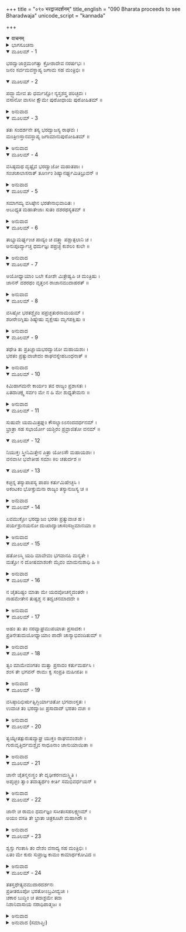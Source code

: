 +++
title = "०९० भरद्वाजदर्शनम्"
title_english = "090 Bharata proceeds to see Bharadwaja"
unicode_script = "kannada"

+++
<details open><summary>वाचनम्</summary>

<div class="audioEmbed"  caption="श्रीराम-हरिसीताराममूर्ति-घनपाठिभ्यां वचनम्" src="https://archive.org/download/Ramayana-recitation-Sriram-harisItArAmamUrti-Ghanapaati-v2/Kanda_2/Kanda_2_AYK-090-Bharadwaja_Darshanam.mp3"></div>
</details>



<details><summary>ಭಾಗಸೂಚನಾ</summary>

ಭರತ - ಭರದ್ವಾಜರ ಸಂಭಾಷಣೆ, ಆಶ್ರಮದಲ್ಲೇ ತಂಗಲು ಭರದ್ವಾಜರಿಂದ ಭರತನಿಗೆ ಆದೇಶ
</details>

<details open><summary>ಮೂಲಮ್ - 1</summary>

ಭರದ್ವಾಜಾಶ್ರಮಂಗತ್ವಾ ಕ್ರೋಶಾದೇವ ನರರ್ಷಭಃ ।  
ಜನಂ ಸರ್ವಮವಸ್ಥಾಪ್ಯ ಜಗಾಮ ಸಹ ಮಂತ್ರಿಭಿಃ ॥
</details>

<details open><summary>ಮೂಲಮ್ - 2</summary>

ಪದ್ಭ್ಯಾಮೇವ ತು ಧರ್ಮಜ್ಞೋ ನ್ಯಸ್ತಶಸ್ತ್ರ ಪರಿಚ್ಛದಃ ।  
ವಸಾನೋ ವಾಸಸೀ ಕ್ಷೌಮೇ ಪುರೋಧಾಯ ಪುರೋಹಿತಮ್ ॥
</details>

<details><summary>ಅನುವಾದ</summary>

ಧರ್ಮಜ್ಞನಾದ ನರಶ್ರೇಷ್ಠ ಭರತನು ಭರದ್ವಾಜರ ಆಶ್ರಮವನ್ನು ಸಮೀಪಿಸಿ ಆಶ್ರಮವು ಒಂದು ಕ್ರೋಶದಷ್ಟು ದೂರವಿದ್ದಾಗಲೇ ಸೈನಿಕರನ್ನು ಅಲ್ಲಿಯೇ ನಿಲ್ಲಿಸಿದನು. ಧನುರ್ಬಾಣಗಳನ್ನು ಕಿರೀಟವೇ ಮೊದಲಾದ ಆಭರಣಗಳನ್ನು ಬಿಚ್ಚಿಟ್ಟು ನಾರುಮಡಿಯನ್ನುಟ್ಟು ಅದನ್ನೇ ಉತ್ತರೀಯವಾಗಿ ಹೊದ್ದು, ಪುರೋಹಿತರಾದ ವಸಿಷ್ಠರನ್ನು ಮುಂದೆ ಮಾಡಿಕೊಂಡು ಮಂತ್ರಿಗಳೊಡನೆ ಭರದ್ವಾಜರನ್ನು ಸಂದರ್ಶಿಸಲು ಕಾಲ್ನಡಿಗೆಯಲ್ಲೇ ಹೊರಟನು.॥1-2॥
</details>

<details open><summary>ಮೂಲಮ್ - 3</summary>

ತತಃ ಸಂದರ್ಶನೇ ತಸ್ಯ ಭರದ್ವಾಜಸ್ಯ ರಾಘವಃ ।  
ಮಂತ್ರಿಣಸ್ತಾನವಸ್ಥಾಪ್ಯ ಜಗಾಮಾನುಪುರೋಹಿತಮ್ ॥
</details>

<details><summary>ಅನುವಾದ</summary>

ಆಶ್ರಮವನ್ನು ಪ್ರವೇಶಿಸಿ, ದೂರದಿಂದಲೇ ಮುನಿವರ ಭರದ್ವಾಜರನ್ನು ದರ್ಶಿಸಿ ಭರತನು ಮಂತ್ರಿಗಳನ್ನು ಅಲ್ಲೇ ನಿಲ್ಲಿಸಿ, ಪುರೋಹಿತ ವಸಿಷ್ಠರನ್ನು ಮುಂದೆ ಮಾಡಿಕೊಂಡು ಋಷಿಗಳ ಬಳಿಗೆ ಹೋದನು.॥3॥
</details>

<details open><summary>ಮೂಲಮ್ - 4</summary>

ವಸಿಷ್ಠಮಥ ದೃಷ್ಟೈವ ಭರದ್ವಾಜೋ ಮಹಾತಪಾಃ ।  
ಸಂಚಚಾಲಾಸನಾತ್ ತೂರ್ಣಂ ಶಿಷ್ಯಾನರ್ಘ್ಯಮಿತಿಬ್ರುವನ್ ॥
</details>

<details><summary>ಅನುವಾದ</summary>

ಮಹರ್ಷಿ ವಸಿಷ್ಠರನ್ನು ನೋಡುತ್ತಲೇ ಮಹಾತಪಸ್ವೀ ಭರದ್ವಾಜರು ಆಸನದಿಂದ ಎದ್ದು ನಿಂತು ಶಿಷ್ಯರಿಗೆ ಬೇಗನೇ ಅರ್ಘ್ಯವನ್ನು ತರಲು ಹೇಳಿದರು.॥4॥
</details>

<details open><summary>ಮೂಲಮ್ - 5</summary>

ಸಮಾಗಮ್ಯ ವಸಿಷ್ಠೇನ ಭರತೇನಾಭಿವಾದಿತಃ ।  
ಅಬುಧ್ಯತ ಮಹಾತೇಜಾಃ ಸುತಂ ದಶರಥಸ್ಯತಮ್ ॥
</details>

<details><summary>ಅನುವಾದ</summary>

ಮತ್ತೆ ಅವರು ವಸಿಷ್ಠರನ್ನು ಭೆಟ್ಟಿಯಾದರು. ಬಳಿಕ ಭರತನು ಅವರ ಚರಣಗಳಿಗೆ ನಮಸ್ಕರಿಸಿದನು. ಇವನು ದಶರಥ ಮಹಾರಾಜರ ಪುತ್ರನೆಂದು ಮಹಾತೇಜಸ್ವೀ ಭರದ್ವಾಜರು ತಿಳಿದುಕೊಂಡರು.॥5॥
</details>

<details open><summary>ಮೂಲಮ್ - 6</summary>

ತಾಭ್ಯಾಮರ್ಘ್ಯಂಚ ಪಾದ್ಯಂ ಚ ದತ್ತ್ವಾ ಪಶ್ಚಾತ್ಫಲಾನಿ ಚ ।  
ಅನುಪೂರ್ವ್ಯಾಚ್ಚ ಧರ್ಮಜ್ಞಃ ಪಪ್ರಚ್ಛ ಕುಶಲಂ ಕುಲೇ ॥
</details>

<details><summary>ಅನುವಾದ</summary>

ಧರ್ಮಜ್ಞ ಋಷಿಯು ಕ್ರಮಶಃ ವಸಿಷ್ಠರಿಗೆ ಮತ್ತು ಭರತನಿಗೆ ಅರ್ಘ್ಯ, ಪಾದ್ಯ, ಫಲಾದಿಗಳನ್ನು ನಿವೇದಿಸಿ ಅವರಿಬ್ಬರ ಕುಲದ ಕ್ಷೇಮ ಸಮಾಚಾರ ಕೇಳಿದರು.॥6॥
</details>

<details open><summary>ಮೂಲಮ್ - 7</summary>

ಅಯೋಧ್ಯಾಯಾಂ ಬಲೇ ಕೋಶೇ ಮಿತ್ರೇಷ್ವಪಿ ಚ ಮಂತ್ರಿಷು ।  
ಜಾನನ್ ದಶರಥಂ ವೃತ್ತಂನ ರಾಜಾನಮುದಾಹರತ್ ॥
</details>

<details><summary>ಅನುವಾದ</summary>

ಬಳಿಕ ಅಯೋಧ್ಯೆ, ಸೈನ್ಯ, ಭಂಡಾರ, ಮಿತ್ರವರ್ಗ ಹಾಗೂ ಮಂತ್ರಿಮಂಡಲದ ಸ್ಥಿತಿಯನ್ನು ಕೇಳಿದರು. ದಶರಥ ಮಹಾರಾಜರ ಮೃತ್ಯುವಿನ ವೃತ್ತಾಂತ ಅವರು ತಿಳಿದಿದ್ದರು. ಅದಕ್ಕಾಗಿ ಅವರ ಕುರಿತು ಏನನ್ನೂ ಕೇಳಲಿಲ್ಲ.॥7॥
</details>

<details open><summary>ಮೂಲಮ್ - 8</summary>

ವಸಿಷ್ಠೋ ಭರತಶ್ಚೈನಂ ಪಪ್ರಚ್ಛತುರನಾಮಯಮ್ ।  
ಶರೀರೇಽಗ್ನಿಷು ಶಿಷ್ಯೇಷು ವೃಕ್ಷೇಷು ಮೃಗಪಕ್ಷಿಷು ॥
</details>

<details><summary>ಅನುವಾದ</summary>

ವಸಿಷ್ಠರು ಮತ್ತು ಭರತನೂ ಮಹರ್ಷಿಯ ದೇಹಾರೋಗ್ಯ, ಅಗ್ನಿಹೋತ್ರ, ಶಿಷ್ಟವರ್ಗ, ಮರ-ಗಿಡಗಳು, ಮೃಗ-ಪಕ್ಷಿ ಮೊದಲಾದವರ ಕ್ಷೇಮ ಸಮಾಚಾರ ಕೇಳಿದರು.॥8॥
</details>

<details open><summary>ಮೂಲಮ್ - 9</summary>

ತಥೇತಿ ತು ಪ್ರತಿಜ್ಞಾಯಭರದ್ವಾಜೋ ಮಹಾಯಶಾಃ ।  
ಭರತಂ ಪ್ರತ್ಯುವಾಚೇದಂ ರಾಘವಸ್ನೇಹಬಂಧನಾತ್ ॥
</details>

<details><summary>ಅನುವಾದ</summary>

ಮಹಾಯಶಸ್ವೀ ಭರದ್ವಾಜರು ಎಲ್ಲವೂ ಕ್ಷೇಮವೆಂದು ಹೇಳಿ ಶ್ರೀರಾಮನ ಕುರಿತು ಸ್ನೇಹವಿದ್ದ ಕಾರಣ ಭರತನಲ್ಲಿ ಈ ಪ್ರಕಾರ ಕೇಳಿದರು.॥9॥
</details>

<details open><summary>ಮೂಲಮ್ - 10</summary>

ಕಿಮಿಹಾಗಮನೇ ಕಾರ್ಯಂ ತವ ರಾಜ್ಯಂ ಪ್ರಶಾಸತಃ ।  
ಏತದಾಚಕ್ಷ್ವ ಸರ್ವಂ ಮೇ ನ ಹಿ ಮೇ ಶುಧ್ಯತೇಮನಃ ॥
</details>

<details><summary>ಅನುವಾದ</summary>

ನೀನು ರಾಜ್ಯವನ್ನಾಳುತ್ತಿರುವೆಯಲ್ಲ? ನಿನಗೆ ಇಲ್ಲಿ ಬರುವ ಅವಶ್ಯಕತೆ ಏನು ಬಿತ್ತು? ಇದೆಲ್ಲವನ್ನು ನನಗೆ ಹೇಳು; ಏಕೆಂದರೆ ನನ್ನ ಮನಸ್ಸು ನಿನ್ನ ಕುರಿತು ಶುದ್ಧವಾಗಿಲ್ಲ, ನನಗೆ ನಿನ್ನ ಮೇಲೆ ವಿಶ್ವಾಸ ಮೂಡುವುದಿಲ್ಲ.॥10॥
</details>

<details open><summary>ಮೂಲಮ್ - 11</summary>

ಸುಷುವೇ ಯಮಮಿತ್ರಘ್ನಂ ಕೌಸಲ್ಯಾಽಽನಂದವರ್ಧನಮ್ ।  
ಭ್ರಾತ್ರಾ ಸಹ ಸಭಾರ್ಯೋ ಯಶ್ಚಿರಂ ಪ್ರವ್ರಾಜಿತೋ ವನಮ್ ॥
</details>

<details open><summary>ಮೂಲಮ್ - 12</summary>

ನಿಯುಕ್ತಃ ಸ್ತ್ರೀನಿಮಿತ್ತೇನ ಪಿತ್ರಾ ಯೋಽಸೌ ಮಹಾಯಶಾಃ ।  
ವನವಾಸೀ ಭವೇತೀಹ ಸಮಾಃ ಕಿಲ ಚತುರ್ದಶ ॥
</details>

<details open><summary>ಮೂಲಮ್ - 13</summary>

ಕಚ್ಛಿನ್ನ ತಸ್ಯಾಪಾಪಸ್ಯ ಪಾಪಂ ಕರ್ತುಮಿಹೇಚ್ಛಸಿ ।  
ಅಕಂಟಕಂ ಭೋಕ್ತುಮನಾ ರಾಜ್ಯಂ ತಸ್ಯಾನುಜಸ್ಯ ಚ ॥
</details>

<details><summary>ಅನುವಾದ</summary>

ಯಾರು ಶತ್ರುಗಳನ್ನು ನಾಶಮಾಡುವವನೋ, ಕೌಸಲ್ಯಾನಂದವರ್ಧಕನೂ, ನಿನ್ನ ತಂದೆಯು ಸ್ತ್ರೀಯ ಕಾರಣದಿಂದ ಯಾವ ಮಹಾ ಯಶಸ್ವೀ ಪುತ್ರನಿಗೆ ಹದಿನಾಲ್ಕು ವರ್ಷ ವನವಾಸದ ಆಜ್ಞೆ ಕೊಟ್ಟು ಸಹೋದರ ಮತ್ತು ಪತ್ನಿಯೊಂದಿಗೆ ಕಾಡಿಗೆ ಕಳಿಸಿದನೋ, ಆ ನಿರಪರಾಧೀ ಶ್ರೀರಾಮ ಮತ್ತು ಲಕ್ಷ್ಮಣರ ನಿಷ್ಕಂಟಕ ರಾಜ್ಯವನ್ನು ಆಳುವ ಇಚ್ಛೆಯಿಂದ ಅವರಿಗೆ ಯಾವುದಾದರೂ ಅನಿಷ್ಟವೇನಾದರೂ ಮಾಡಲು ಬಯಸುತ್ತಿರುವೆಯಾ.॥11-13॥
</details>

<details open><summary>ಮೂಲಮ್ - 14</summary>

ಏವಮುಕ್ತೋ ಭರದ್ವಾಜಂ ಭರತಃ ಪ್ರತ್ಯುವಾಚ ಹ ।  
ಪರ್ಯಶ್ರುನಯನೋ ದುಃಖಾದ್ವಾಚಾಸಂಸಜ್ಜಮಾನಯಾ ॥
</details>

<details><summary>ಅನುವಾದ</summary>

ಭರದ್ವಾಜರು ಹೀಗೆ ಹೇಳಿದಾಗ ದುಃಖದಿಂದಾಗಿ ಭರತನು ಕಣ್ಣುಗಳಲ್ಲಿ ಕಂಬನಿ ಹರಿದವು. ಅವನು ಗದ್ಗದ ವಾಣಿಯಿಂದ ಅವರಲ್ಲಿ ಈ ಪ್ರಕಾರ ಹೇಳಿದನು.॥14॥
</details>

<details open><summary>ಮೂಲಮ್ - 15</summary>

ಹತೋಽಸ್ಮಿ ಯದಿ ಮಾವೇವಂ ಭಗವಾನಪಿ ಮನ್ಯತೇ ।  
ಮತ್ತೋ ನ ದೋಷಮಾಶಂಕೇ ಮೈವಂ ಮಾಮನುಶಾಧಿ ಹಿ ॥
</details>

<details><summary>ಅನುವಾದ</summary>

ಪೂಜ್ಯರೇ! ನಿಮ್ಮಂತಹ ಪೂಜ್ಯರಾದ ಮಹರ್ಷಿಗಳೂ ನನ್ನನ್ನು ಹೀಗೆ ತಿಳಿದರೆ ನಾನು ಎಲ್ಲ ರೀತಿಯಿಂದ ಹಾಳಾದೆ. ಶ್ರೀರಾಮನ ವನವಾಸದಲ್ಲಿ ನನ್ನಿಂದ ಯಾವುದೇ ಅಪರಾಧವಾಗಲಿಲ್ಲ, ಇದನ್ನು ನಾನು ನಿಶ್ಚಿತವಾಗಿ ತಿಳಿಯುತ್ತೇನೆ; ಆದ್ದರಿಂದ ತಾವು ನನ್ನಲ್ಲಿ ಇಂತಹ ಕಠೋರ ಮಾತನ್ನು ಹೇಳಬೇಡಿ.॥15॥
</details>

<details open><summary>ಮೂಲಮ್ - 16</summary>

ನ ಚೈತದಿಷ್ಟಂ ಮಾತಾ ಮೇ ಯದವೋಚನ್ಮದಂತರೇ ।  
ನಾಹಮೇತೇನ ತುಷ್ಟಶ್ಚ ನ ತದ್ವಚನಮಾದದೇ ॥
</details>

<details><summary>ಅನುವಾದ</summary>

ನನಗೆ ತಿಳಿಯದಂತೆ ನನ್ನ ತಾಯಿಯು ಮಾತನಾಡಿದುದು, ಮಾಡಿದುದು ನನಗೆ ಸಮ್ಮತಿ ಇಲ್ಲ. ಇದರಿಂದ ನಾನು ಸಂತುಷ್ಟನಾಗಿಲ್ಲ ಮತ್ತು ತಾಯಿಯ ಆ ಮಾತುಗಳನ್ನು ನಾನು ಸ್ವೀಕರಿಸುವುದಿಲ್ಲ.॥16॥
</details>

<details open><summary>ಮೂಲಮ್ - 17</summary>

ಅಹಂ ತು ತಂ ನರವ್ಯಾಘ್ರಮುಪಯಾತಃ ಪ್ರಸಾದಕಃ ।  
ಪ್ರತಿನೇತುಮಯೋಧ್ಯಾಯಾಂ ಪಾದೌ ಚಾಸ್ಯಾಭಿವಂದಿತುಮ್ ॥
</details>

<details><summary>ಅನುವಾದ</summary>

ನಾನಾದರೋ ಪುರುಷಸಿಂಹ ಶ್ರೀರಾಮನನ್ನು ಒಲಿಸಿ ಅಯೋಧ್ಯೆಗೆ ಮರಳಿ ಕರೆದುಕೊಂಡು ಬರಲು ಹಾಗೂ ಅವನ ಚರಣಗಳನ್ನು ವಂದಿಸಲಿಕ್ಕೆ ಹೋಗುತ್ತಿದ್ದೇನೆ.॥17॥
</details>

<details open><summary>ಮೂಲಮ್ - 18</summary>

ತ್ವಂ ಮಾಮೇವಂಗತಂ ಮತ್ವಾ ಪ್ರಸಾದಂ ಕರ್ತುಮರ್ಹಸಿ ।  
ಶಂಸ ತೇ ಭಗವನ್ ರಾಮಃ ಕ್ವ ಸಂಪ್ರತಿ ಮಹೀಪತಿಃ ॥
</details>

<details><summary>ಅನುವಾದ</summary>

ಇದೇ ಉದ್ದೇಶದಿಂದ ನಾನು ಇಲ್ಲಿಗೆ ಬಂದಿರುವೆನು. ಹೀಗೆ ತಿಳಿದು ನೀವು ನನ್ನ ಮೇಲೆ ಕೃಪೆಮಾಡಬೇಕು. ಪೂಜ್ಯರೇ! ಈಗ ಮಹಾರಾಜ ಶ್ರೀರಾಮ ಎಲ್ಲಿರುವನು? ಎಂದು ತಾವು ತಿಳಿಸಿರಿ.॥18॥
</details>

<details open><summary>ಮೂಲಮ್ - 19</summary>

ವಸಿಷ್ಠಾದಿಭಿರ್ಋತ್ವಿಗ್ಭಿರ್ಯಾಚಿತೋ ಭಗವಾಂಸ್ತತಃ ।  
ಉವಾಚ ತಂ ಭರದ್ವಾಜಃ ಪ್ರಸಾದಾದ್ ಭರತಂ ವಚಃ ॥
</details>

<details><summary>ಅನುವಾದ</summary>

ಬಳಿಕ ವಸಿಷ್ಠಾದಿ ಋತ್ವಿಜರೂ ‘ಭರತನ ಯಾವುದೇ ಅಪರಾಧವಿಲ್ಲ’ ಎಂದು ಪ್ರಾರ್ಥಿಸಿದರು. ತಾವು ಪ್ರಸನ್ನರಾಗಬೇಕು. ಆಗ ಪೂಜ್ಯರಾದ ಭರದ್ವಾಜರು ಸಂತೋಷದಿಂದ ಭರತನಲ್ಲಿ ಹೇಳಿದರು .॥19॥
</details>

<details open><summary>ಮೂಲಮ್ - 20</summary>

ತ್ವಯ್ಯೇತತ್ಪುರುಷವ್ಯಾಘ್ರ ಯುಕ್ತಂ ರಾಘವವಂಶಜೇ ।  
ಗುರುವೃತ್ತಿರ್ದಮಶ್ಚೈವ ಸಾಧೂನಾಂ ಚಾನುಯಾಯಿತಾ ॥
</details>

<details><summary>ಅನುವಾದ</summary>

ಪುರುಷ ಸಿಂಹ! ನೀನು ರಘುಕುಲದಲ್ಲಿ ಹುಟ್ಟಿರುವೆ, ನಿನ್ನಲ್ಲಿ ಗುರು-ಹಿರಿಯರ ಸೇವೆ, ಇಂದ್ರಿಯ ಸಂಯಮ ಹಾಗೂ ಶ್ರೇಷ್ಠ ಪುರುಷರನ್ನು ಅನುಸರಿಸುವ ಭಾವ ಇರುವುದು ಉಚಿತವೇ ಆಗಿದೆ.॥20॥
</details>

<details open><summary>ಮೂಲಮ್ - 21</summary>

ಜಾನೇ ಚೈತನ್ಮನಃಸ್ಥಂ ತೇ ದೃಢೀಕರಣಮಸ್ತ್ವಿತಿ ।  
ಅಪೃಚ್ಛಂ ತ್ವಾಂ ತವಾತ್ಯರ್ಥಂ ಕೀರ್ತಿ ಸಮಭಿವರ್ಧಯನ್ ॥
</details>

<details><summary>ಅನುವಾದ</summary>

ನಿನ್ನ ಮನಸ್ಸಿನಲ್ಲಿರುವ ಮಾತನ್ನು ನಾನು ಬಲ್ಲೆನು; ಆದರೂ ನಿನ್ನ ಈ ಭಾವ ಇನ್ನೂ ದೃಢವಾಗಲೀ ಹಾಗೂ ನಿನ್ನ ಕೀರ್ತಿಯ ವಿಸ್ತಾರ ಹೆಚ್ಚಾಗಲಿ ಎಂದೇ ನಾನು ಕೇಳುತ್ತಿದ್ದೇನೆ.॥21॥
</details>

<details open><summary>ಮೂಲಮ್ - 22</summary>

ಜಾನೇ ಚ ರಾಮಂ ಧರ್ಮಜ್ಞಂ ಸಸೀತಂಸಹಲಕ್ಷ್ಮಣಮ್ ।  
ಅಯಂ ವಸತಿ ತೇ ಭ್ರಾತಾ ಚಿತ್ರಕೂಟೇ ಮಹಾಗಿರೌ ॥
</details>

<details><summary>ಅನುವಾದ</summary>

ಸೀತೆ ಮತ್ತು ಲಕ್ಷ್ಮಣಸಹಿತ ಧರ್ಮಾತ್ಮಾ ಶ್ರೀರಾಮನಿರುವ ಠಾವು ನಾನು ಬಲ್ಲೆನು. ಈ ನಿನ್ನಣ್ಣ ರಾಮ ಚಂದ್ರನು ಮಹಾಪರ್ವತ ಚಿತ್ರಕೂಟದಲ್ಲಿ ವಾಸಿಸುತ್ತಿರುವನು.॥22॥
</details>

<details open><summary>ಮೂಲಮ್ - 23</summary>

ಶ್ವಸ್ತು ಗಂತಾಸಿ ತಂ ದೇಶಂ ವಸಾದ್ಯ ಸಹ ಮಂತ್ರಿಭಿಃ ।  
ಏತಂ ಮೇ ಕುರು ಸುಪ್ರಾಜ್ಞ ಕಾಮಂ ಕಾಮಾರ್ಥಕೋವಿದ ॥
</details>

<details><summary>ಅನುವಾದ</summary>

ನಾಳೆ ನೀನು ಅಲ್ಲಿಗೆ ಪ್ರಯಾಣ ಮಾಡು. ಇಂದು ನಿನ್ನ ಮಂತ್ರಿಗಳೊಂದಿಗೆ ಈ ಆಶ್ರಮದಲ್ಲೇ ಇರು. ಮಹಾಬುದ್ಧಿವಂತ ಭರತನೇ! ಮನೋಭೀಷ್ಟವನ್ನು ಪೂರೈಸಿಕೊಳ್ಳಲು ನೀನು ಸಮರ್ಥನಿರುವೆ, ಆದ್ದರಿಂದ ನನ್ನ ಈ ಅಭಿಲಾಷೆಯನ್ನು ಪೂರ್ಣಗೊಳಿಸು.॥23॥
</details>

<details open><summary>ಮೂಲಮ್ - 24</summary>

ತತಸ್ತಥೇತ್ಯವಮುದಾರದರ್ಶನಃ  
ಪ್ರತೀತರೂಪೋ ಭರತೋಽಬ್ರವೀದ್ವಚಃ ।  
ಚಕಾರ ಬುದ್ಧಿಂ ಚ ತದಾಶ್ರಮೇ ತದಾ  
ನಿಶಾನಿವಾಸಾಯ ನರಾಧಿಪಾತ್ಮಜಃ ॥
</details>

<details><summary>ಅನುವಾದ</summary>

ಸ್ವರೂಪ ಮತ್ತು ಸ್ವಭಾವದ ಪರಿಚಯವಾದ ಉದಾರ ದೃಷ್ಟಿಯುಳ್ಳ ಭರತನು ‘ಹಾಗೆಯೇ ಆಗಲಿ’ ಎಂದು ಹೇಳಿ ಮುನಿಯ ಆಜ್ಞೆಯನ್ನು ಶಿರಸಾ ವಹಿಸಿದನು. ಆ ರಾಜಕುಮಾರನು ಅಂದಿನ ಇರುಳನ್ನು ಆ ಆಶ್ರಮದಲ್ಲೇ ಕಳೆಯುವ ವಿಚಾರಮಾಡಿದನು.॥24॥
</details>

<details><summary>ಅನುವಾದ (ಸಮಾಪ್ತಿಃ)</summary>

ಶ್ರೀವಾಲ್ಮೀಕಿ ವಿರಚಿತ ಆರ್ಷರಾಮಾಯಣ ಆದಿಕಾವ್ಯದ ಅಯೋಧ್ಯಾಕಾಂಡದಲ್ಲಿ ತೊಂಭತ್ತನೆಯ ಸರ್ಗ ಪೂರ್ಣವಾಯಿತು.॥90॥
</details>
